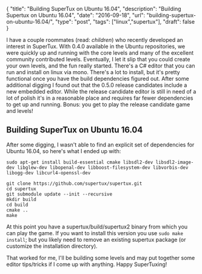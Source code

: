 {
  "title": "Building SuperTux on Ubuntu 16.04",
  "description": "Building Supertux on Ubuntu 16.04",
  "date": "2016-09-18",
  "url": "building-supertux-on-ubuntu-16.04/",
  "type": "post",
  "tags": ["linux","supertux"],
  "draft": false
}

I have a couple roommates (read: *children*) who recently developed an interest in SuperTux. With 0.4.0 available in the Ubuntu repositories, we were quickly up and running with the core levels and many of the excellent community contributed levels. Eventually, I let it slip that you could create your own levels, and the fun really started. There's a C# editor that you can run and install on linux via mono. There's a lot to install, but it's pretty functional once you have the build dependencies figured out. After some additional digging I found out that the 0.5.0 release candidates include a new embedded editor. While the release candidate editor is still in need of a lot of polish it's in a reasonable place and requires far fewer dependencies to get up and running. Bonus: you get to play the release candidate game and levels!

## Building SuperTux on Ubuntu 16.04

After some digging, I wasn't able to find an explicit set of dependencies for Ubuntu 16.04, so here's what I ended up with:

````
sudo apt-get install build-essential cmake libsdl2-dev libsdl2-image-dev libglew-dev libopenal-dev libboost-filesystem-dev libvorbis-dev libogg-dev libcurl4-openssl-dev

git clone https://github.com/supertux/supertux.git
cd supertux
git submodule update --init --recursive
mkdir build
cd build
cmake ..
make
````

At this point you have a supertux/build/supertux2 binary from which you can play the game. If you want to install this version you use `sudo make install`; but you likely need to remove an existing supertux package (or customize the installation directory).

That worked for me, I'll be building some levels and may put together some editor tips/tricks if I come up with anything. Happy SuperTuxing!
